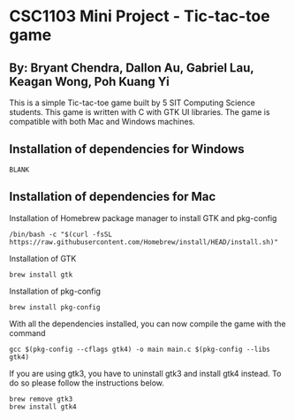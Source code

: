 # CSC1103 Mini Project - Tic-tac-toe game
## By: Bryant Chendra, Dallon Au, Gabriel Lau, Keagan Wong, Poh Kuang Yi

This is a simple Tic-tac-toe game built by 5 SIT Computing Science students. This game is written with C with GTK UI libraries. The game is compatible with both Mac and Windows machines.

## Installation of dependencies for Windows
```
BLANK
```

## Installation of dependencies for Mac
Installation of Homebrew package manager to install GTK and pkg-config
```
/bin/bash -c "$(curl -fsSL https://raw.githubusercontent.com/Homebrew/install/HEAD/install.sh)"
```
Installation of GTK
```
brew install gtk
```
Installation of pkg-config
```
brew install pkg-config
```
With all the dependencies installed, you can now compile the game with the command
```
gcc $(pkg-config --cflags gtk4) -o main main.c $(pkg-config --libs gtk4)
```
If you are using gtk3, you have to uninstall gtk3 and install gtk4 instead. To do so please follow the instructions below.
```
brew remove gtk3
brew install gtk4
```